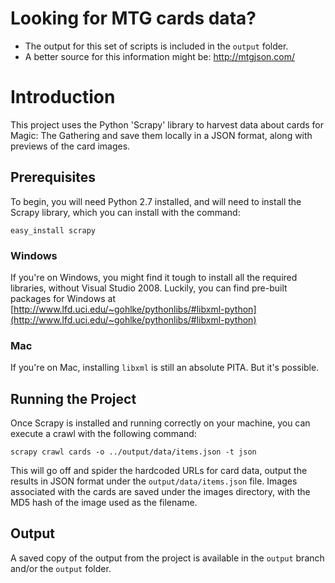 Looking for MTG cards data?
===========================
- The output for this set of scripts is included in the `output` folder.
- A better source for this information might be: http://mtgjson.com/

Introduction
============

This project uses the Python 'Scrapy' library to harvest data about cards for Magic: The Gathering and save them locally in a JSON format, along with previews of the card images.

Prerequisites
-------------

To begin, you will need Python 2.7 installed, and will need to install the Scrapy library, which you can install with the command:

    easy_install scrapy

### Windows
If you're on Windows, you might find it tough to install all the required libraries, without Visual Studio 2008. Luckily, you can find pre-built packages for Windows at [http://www.lfd.uci.edu/~gohlke/pythonlibs/#libxml-python](http://www.lfd.uci.edu/~gohlke/pythonlibs/#libxml-python)

### Mac
If you're on Mac, installing `libxml` is still an absolute PITA. But it's possible. 

Running the Project
-------------------
Once Scrapy is installed and running correctly on your machine, you can execute a crawl with the following command:

    scrapy crawl cards -o ../output/data/items.json -t json

This will go off and spider the hardcoded URLs for card data, output the results in JSON format under the `output/data/items.json` file. Images associated with the cards are saved under the images directory, with the MD5 hash of the image used as the filename.

Output
------
A saved copy of the output from the project is available in the `output` branch and/or the `output` folder.
